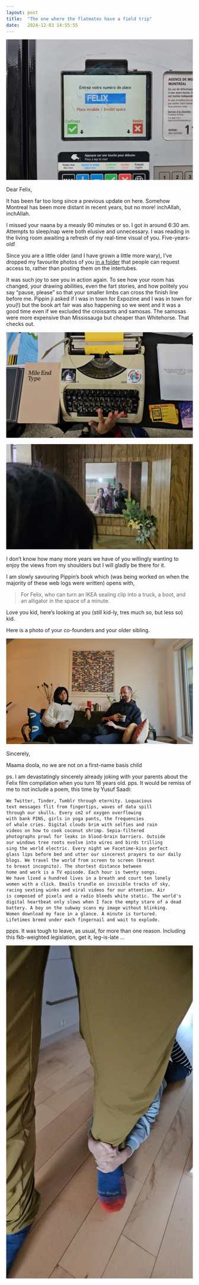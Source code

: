 ```yaml
---
layout: post
title:  "The one where the flatmates have a field trip"
date:   2024-12-03 14:55:55
---
```


![](/assets/images/20241124_133857.jpg)

Dear Felix,

It has been far too long since a previous update on here. Somehow Montreal has been more distant in recent years, but no more! inchAllah, inchAllah.

I missed your naana by a measly 90 minutes or so. I got in around 6:30 am. Attempts to sleep/nap were both elusive and unnecessary. I was reading in the living room awaiting a refresh of my real-time visual of you. Five-years-old! 

Since you are a little older (and I have grown a little more wary), I’ve dropped my favourite photos of you [in a folder](https://drive.google.com/drive/folders/1C5a4vgSrsNtDUd4DIafcC6_bqPuJeqPq?usp=sharing) that people can request access to, rather than posting them on the intertubes.

It was such joy to see you in action again. To see how your room has changed, your drawing abilities, even the fart stories, and how politely you say “pause, please” so that your smaller limbs can cross the finish line before me. Pippin ji asked if I was in town for Expozine and I was in town for you(!) but the book art fair was also happening so we went and it was a good time even if we excluded the croissants and samosas. The samosas were more expensive than Mississauga but cheaper than Whitehorse. That checks out.

![](/assets/images/20241124_124431.jpg)

![](/assets/images/20241124_133347.jpg)

I don’t know how many more years we have of you willingly wanting to enjoy the views from my shoulders but I will gladly be there for it.

I am slowly savouring Pippin’s book which (was being worked on when the majority of these web logs were written) opens with,

>For Felix, who can turn an IKEA sealing clip into a truck, a boot, and an alligator in the space of a minute. 

Love you kid, here’s looking at you (still kid-ly, tres much so, but less so) kid.

Here is a photo of your co-founders and your older sibling.

![](/assets/images/20241125_082422.jpg)

Sincerely,

Maama doola, no we are not on a first-name basis child

ps. I am devastatingly sincerely already joking with your parents about the Felix film compilation when you turn 18 years old.
pps. It would be remiss of me to not include a poem, this time by Yusuf Saadi:

	We Twitter, Tinder, Tumblr through eternity. Loquacious
	text messages flit from fingertips, waves of data spill
	through our skulls. Every cm2 of oxygen overflowing
	with bank PINS, girls in yoga pants, the frequencies
	of whale cries. Digital clouds brim with selfies and rain
	videos on how to cook coconut shrimp. Sepia-filtered
	photographs prowl for leaks in blood-brain barriers. Outside
	our windows tree roots evolve into wires and birds trilling
	sing the world electric. Every night we Facetime-kiss perfect
	glass lips before bed and utter our sincerest prayers to our daily
	blogs. We travel the world from screen to screen (breast
	to breast incognito). The shortest distance between
	home and work is a TV episode. Each hour is twenty songs.
	We have lived a hundred lives in a breath and court ten lonely
	women with a click. Emails trundle on invisible tracks of sky,
	racing sexting winks and viral videos for our attention. Air
	is composed of pixels and a radio bleeds white static. The world's
	digital heartbeat only slows when I face the empty stare of a dead
	battery. A boy on the subway scans my image without blinking.
	Women download my face in a glance. A minute is tortured.
	Lifetimes breed under each fingernail and wait to explode.

ppps. It was tough to leave, as usual, for more than one reason. Including this fkb-weighted legislation, get it, leg-is-late ... 

![](/assets/images/20241124_140935.jpg)
